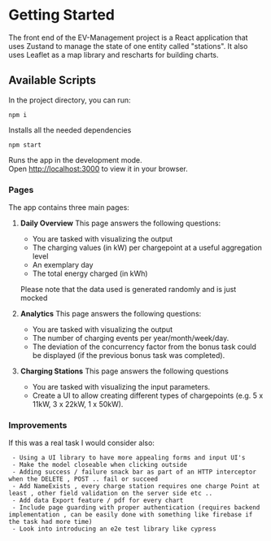 # Getting Started

The front end of the EV-Management project is a React application that uses Zustand to manage the state of one entity called "stations". It also uses Leaflet as a map library and rescharts for building charts.

## Available Scripts

In the project directory, you can run:

 `npm i`

Installs all the needed dependencies

 `npm start`

Runs the app in the development mode.\
Open [http://localhost:3000](http://localhost:3000) to view it in your browser.


### Pages

The app contains three main pages:

1. **Daily Overview**
     This page answers the following questions:
      - You are tasked with visualizing the output
      - The charging values (in kW) per chargepoint at a useful aggregation level
      - An exemplary day
      - The total energy charged (in kWh)
      
     Please note that the data used is generated randomly and is just mocked

2. **Analytics**
      This page answers the following questions:
      - You are tasked with visualizing the output
      - The number of charging events per year/month/week/day.
      - The deviation of the concurrency factor from the bonus task could be displayed (if
the previous bonus task was completed).

3. **Charging Stations**
This page answers the following questions
      - You are tasked with visualizing the input parameters.
      - Create a UI to allow creating different types of chargepoints (e.g. 5 x 11kW, 3 x
22kW, 1 x 50kW).

### Improvements

If this was a real task I would consider also:

     - Using a UI library to have more appealing forms and input UI's
     - Make the model closeable when clicking outside
     - Adding success / failure snack bar as part of an HTTP interceptor when the DELETE , POST .. fail or succeed
     - Add NameExists , every charge station requires one charge Point at least , other field validation on the server side etc ..
     - Add data Export feature / pdf for every chart
     - Include page guarding with proper authentication (requires backend implementation , can be easily done with something like firebase if the task had more time)
     - Look into introducing an e2e test library like cypress
